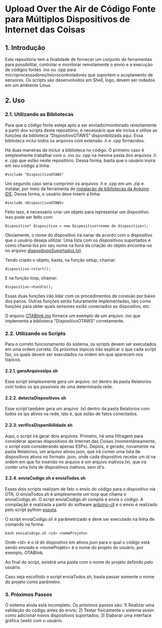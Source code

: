 # Upload Over the Air de Código Fonte para Múltiplos Dispositivos de Internet das Coisas

## 1. Introdução

Este repositório tem a finalidade de fornecer um conjunto de ferramentas para possibilitar, controlar e monitorar remotamente o envio e a execução de códigos fontes .ino ou .cpp para microprocessadores/microcontroladores que suportem o acoplamento de sensores. Os scripts são desenvolvidos em Shell, logo, devem ser rodados em um ambiente Linux.

## 2. Uso

### 2.1. Utilizando as Bibliotecas

Para que o código fonte esteja apto a ser enviado/monitorado remotamente a partir dos scripts deste repositório, é necessário que ele inclua e utilize as funções da biblioteca "DispositivoOTAWS" disponibilizada aqui. Essa biblioteca inclui todos os arquivos com extensão .h e .cpp fornecidos.

Há duas maneiras de incluir a biblioteca no código. O primeiro caso é simplesmente trabalhar com o .ino ou .cpp na mesma pasta dos arquivos .h e .cpp que estão neste repositório. Dessa forma, basta que o usuário insira em seu código a linha:

`#include "DispositivoOTAWS"`

Um segundo caso seria comprimir os arquivos .h e .cpp em um .zip e instalar, por meio da ferramenta de [instalação de bibliotecas da Arduino IDE](https://www.robocore.net/tutoriais/adicionando-bibliotecas-na-ide-arduino#:~:text=Dispon%C3%ADvel%20na%20IDE%20do%20Arduino,Include%20Library). Dessa forma, o usuário deve inserir a linha:

`#include <DispositivoOTAWS>`

Feito isso, é necessário criar um objeto para representar um dispositivo. Isso pode ser feito com:

`Dispositivo* dispositivo = new Dispositivo(<nome do dispositivo>);`

Obviamente, o nome do dispositivo irá variar de acordo com o dispositivo que o usuário deseja utilizar. Uma lista com os dispositivos suportados e como chamá-los por seu nome na hora da criação do objeto encontra-se no arquivo [dispositivosSuportados.txt](https://github.com/enzocussuol/OTA-Multiplos-Dispositivos/blob/main/dispositivosSuportados.txt).

Tendo criado o objeto, basta, na função setup, chamar:

`dispositivo->start();`

E na função loop, chamar:

`dispositivo->handle();`

Essas duas funções irão lidar com os procedimentos de conexão por baixo dos panos. Outras funções serão futuramente implementadas, tais como funções para obter quais sensores estão conectados ao dispositivo, etc.

O arquivo [OTABlink.ino](https://github.com/enzocussuol/OTA-Multiplos-Dispositivos/blob/main/OTABlink.ino) fornece um exemplo de um arquivo .ino que implementa a biblioteca "DispositivoOTAWS" corretamente.

### 2.2. Utilizando os Scripts

Para o correto funcionamento do sistema, os scripts devem ser executados em uma ordem correta. Os próximos tópicos irão explicar o que cada script faz, os quais devem ser executados na ordem em que aparecem nos tópicos.

#### 2.2.1. geraArquivosIps.sh

Esse script simplesmente gera um arquivo .txt dentro da pasta Relatorios com todos os ips possíveis de uma determinada rede.

#### 2.2.2. detectaDispositivos.sh

Esse script também gera um arquivo .txt dentro da pasta Relatorios com todos os ips ativos na rede, isto é, que estão de fatos conectados.

#### 2.2.3. verificaDisponibilidade.sh

Aqui, o script irá gerar dois arquivos. Primeiro, há uma filtragem para considerar apenas dispositivos de Internet das Coisas (momentâneamente, o script está considerando apenas ESPs). Depois, é gerado, novamente na pasta Relatorios, um arquivo ativos.json, que irá conter uma lista de dispositivos ativos no formato .json, onde cada dispositivo recebe um id na ordem em que foi inserido no arquivo e um arquivo inativos.txt, que irá conter uma lista de dispositivos inativos, sem id's.

#### 2.2.4. enviaCodigo.sh e enviaTodos.sh

Esses dois scripts realizam de fato o envio do código para o dispositivo via OTA. O enviaTodos.sh é simplesmente um loop que chama o enviaCodigo.sh. O script enviaCodigo.sh compila e envia o código. A compilação é realizada a partir do software [arduino-cli](https://github.com/arduino/arduino-cli) e o envio é realizado pelo script python [espota](https://github.com/esp8266/Arduino/blob/master/tools/espota.py).

O script enviaCodigo.sh é parâmetrizado e deve ser executado na linha de comando na forma:

`bash enviaCodigo.sh <id> <nomeProjeto>`

Onde \<id\> é o id do dispositivo em ativos.json para o qual o código está sendo enviado e \<nomeProjeto\> é o nome do projeto do usuário, por exemplo, OTABlink.

Ao final do script, existirá uma pasta com o nome do projeto definido pelo usuário.
  
Caso seja escolhido o script enviaTodos.sh, basta passar somente o nome do projeto como parâmetro.

### 3. Próximos Passos

O sistema ainda está incompleto. Os próximos passos são: 1) Realizar uma validação do código antes do envio; 2) Testar fisicamente o sistema assim como adicionar novos dispositivos suportados; 3) Elaborar uma interface gráfica (web) com o usuário.
